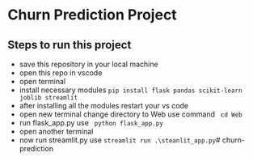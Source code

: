 # Churn Prediction Project
## Steps to run this project
- save this repository in your local machine
- open this repo in vscode
- open terminal
- install necessary modules 
    ``` pip install flask pandas scikit-learn joblib streamlit ```
- after installing all the modules restart your vs code
- open new terminal change directory to Web 
        use command ``` cd Web```
- run flask_app.py 
        use ``` python flask_app.py```
- open another terminal
- now run streamlit.py
        use ```streamlit run .\steanlit_app.py```#   c h u r n - p r e d i c t i o n  
 